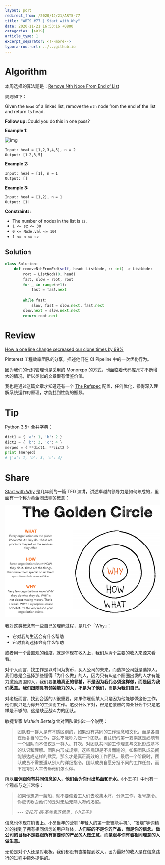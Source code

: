 ```yaml
---
layout: post
redirect_from: /2020/11/21/ARTS-77
title: "ARTS #77 | Start with Why"
date: 2020-11-21 16:53:16 +0800
categories: [ARTS]
article_type: 1
excerpt_separator: <!--more-->
typora-root-url: ../../github.io
---
```



# Algorithm

本周选择的算法题是：[Remove Nth Node From End of List](https://leetcode.com/problems/remove-nth-node-from-end-of-list/)

<!--more-->

规则如下：

Given the `head` of a linked list, remove the `nth` node from the end of the list and return its head.

**Follow up:** Could you do this in one pass?

 

**Example 1:**

![img](https://assets.leetcode.com/uploads/2020/10/03/remove_ex1.jpg)

```
Input: head = [1,2,3,4,5], n = 2
Output: [1,2,3,5]
```

**Example 2:**

```
Input: head = [1], n = 1
Output: []
```

**Example 3:**

```
Input: head = [1,2], n = 1
Output: [1]
```

 

**Constraints:**

- The number of nodes in the list is `sz`.
- `1 <= sz <= 30`
- `0 <= Node.val <= 100`
- `1 <= n <= sz`

## Solution

```python
class Solution:
    def removeNthFromEnd(self, head: ListNode, n: int) -> ListNode:
        root = ListNode(0, head)
        fast, slow = root, root
        for _ in range(n+1):
            fast = fast.next
        
        while fast:
            slow, fast = slow.next, fast.next
        slow.next = slow.next.next
        return root.next
```


# Review

[How a one line change decreased our clone times by 99%](https://medium.com/pinterest-engineering/how-a-one-line-change-decreased-our-build-times-by-99-b98453265370)

Pinterest 工程效率团队的分享，描述他们在 CI Pipeline 中的一次优化行为。

因为我们的代码管理也是采用的 Monorepo 的方式，也面临着代码库尺寸不断增大的情况，所以类似的文章很有借鉴价值。

我也是通过这篇文章才知道还有一个 [The Refspec](https://git-scm.com/book/en/v2/Git-Internals-The-Refspec) 配置，任何优化，都得深入理解系统运作的原理，才能找到性能的瓶颈。

# Tip

Python 3.5+ 合并字典：

```python
dict1 = { 'a': 1, 'b': 2 }
dict2 = { 'b': 3, 'c': 4 }
merged = { **dict1, **dict2 }
print (merged)
# {'a': 1, 'b': 3, 'c': 4}
```

# Share

[Start with Why](https://www.ted.com/talks/simon_sinek_how_great_leaders_inspire_action) 是几年前的一篇 TED 演讲，讲述卓越的领导力是如何养成的，里面有一个称为黄金圈法则的概念：

![Image1](/assets/img/77-1.png)

我对这类概念有一些自己的理解过程，是几个「Why」：

- 它对我的生活会有什么帮助
- 它对我的选择会有什么帮助

或者用一个最直观的维度，就是体现在收入上，我们从两个主要的收入来源来看看。

对个人而言，找工作是以时间为货币，买入公司的未来。而选择公司就是选择人，我们总是会选择那些懂得「为什么做」的人，因为只有从这个圆圈出发的人才有能力激励周围的人，我们要**追随真正的领袖，不是因为我们必须这样做，而是因为我们愿意。我们跟随具有领袖能力的人，不是为了他们，而是为我们自己。**

对老板而言，找到合适的人很重要，如果你雇佣某人只是因为他能够做这份工作，他们就只是为你开的工资而工作。这没什么不对，但是在激烈的商业社会中只是这样是不够的，这是缺乏战斗力的团队。

敏捷专家 *Mishkin Berteig* 曾对团队做出过一个说明：

> 团队和一群人是有本质区别的，如果没有共同的工作理念和文化，而是各自在做各自的工作，那么不能称为是一个团队。自组织的第一要素就是必须有一个团队而不仅仅是一群人。其次，对团队共同的工作理念与文化形成基本的认识和理解。团队内形成规矩，这些规矩是不言而喻的，如果团队成员间能够达成这样的默契，那么才是真正高效的工作团队。最后一个阶段时，团队成员不需要遵从别人的详细指令。团队成员自愿分担不同的工作任务，而不是等别人来告诉他们怎么做。

所以**雇佣跟你有共同信念的人，他们会为你付出热血和汗水。**《小王子》中也有一个观点与之非常像：

> 如果你想造一艘船，就不要催着工人们去收集木材，分派工作，发号施令。你应该教会他们的是对无边无际大海的渴望。
>
> --- *安托万·德·圣埃克苏佩里，《小王子》*

信念也体现在销售上。小米当年的营销“年轻人的第一部智能手机”、“发烧”等词精准的找到了拥有相同信念的用户群体，**人们买的不是你的产品，而是你的信念。做公司的目标不是要跟所有需要你的产品的人做生意，而是跟与你有着相同理念的人做生意。**

无论是对个人还是对老板，我们都没有直接提到收入，因为最好的收入是在信念践行的过程中额外提供的。